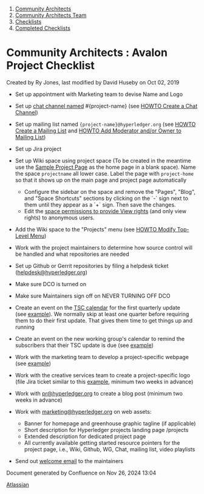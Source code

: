 1. [Community Architects](index.html)
2. [Community Architects Team](Community-Architects-Team_20545564.html)
3. [Checklists](Checklists_20560801.html)
4. [Completed Checklists](Completed-Checklists_20560928.html)

# Community Architects : Avalon Project Checklist

Created by Ry Jones, last modified by David Huseby on Oct 02, 2019

- Set up appointment with Marketing team to devise Name and Logo
- Set up [chat channel named](https://chat.hyperledger.org/channel/avalon) #{project-name} (see [HOWTO Create a Chat Channel](/wiki/pages/createpage.action?spaceKey=CA&title=Create%20a%20Chat%20Channel&linkCreation=true&fromPageId=20548787))
- Set up mailing list named `{project-name}@hyperledger.org` (see [HOWTO Create a Mailing List](Create-a-Mailing-List_20548248.html) and [HOWTO Add Moderator and/or Owner to Mailing List](20548258.html))
- Set up Jira project
- Set up Wiki space using project space (To be created in the meantime use the [Sample Project Page](/wiki/pages/createpage.action?spaceKey=CA&title=Sample%20Project%20Page&linkCreation=true&fromPageId=20548787) as the home page in a blank space). Name the space `projectname` all lower case. Label the page with `project-home` so that it shows up on the main page and project page automatically
  
  - Configure the sidebar on the space and remove the "Pages", "Blog", and "Space Shortcuts" sections by clicking on the \`-\` sign next to them until they appear as a \`+\` sign. Then save the changes.
  - Edit the [space permissions to provide View rights](Set-Space-Permissions-for-Anon-to-read-only_20548529.html) (and only view rights) to anonymous users.
- Add the Wiki space to the "Projects" menu (see [HOWTO Modify Top-Level Menu](Modify-Top-Level-Menu_20548266.html))
- Work with the project maintainers to determine how source control will be handled and what repositories are needed
- Set up Github or Gerrit repositories by filing a helpdesk ticket (helpdesk@hyperledger.org)
- Make sure DCO is turned on
- Make sure Maintainers sign off on NEVER TURNING OFF DCO
- Create an event on the [TSC calendar](https://lists.hyperledger.org/g/tsc/calendar) for the first quarterly update (see [example](https://lists.hyperledger.org/g/tsc/addevent?eventid=352412&repeatid=0&calstart=2018-12-06)). We normally skip at least one quarter before requiring them to do their first update. That gives them time to get things up and running
- Create an event on the new working group's calendar to remind the subscribers that their TSC update is due (see [example](https://lists.hyperledger.org/g/explorer/addevent?eventid=352423&repeatid=0&calstart=2018-12-06))
- Work with the marketing team to develop a project-specific webpage (see [example](https://docs.google.com/document/d/1T3GcfzLXY1PNi6sgXpPDufWlpqGzIFHjg4ejdoVnVbE/edit))
- Work with the creative services team to create a project-specific logo (file Jira ticket similar to this [example](https://jira.linuxfoundation.org/browse/LP-4327), minimum two weeks in advance)
- Work with [pr@hyperledger.org](mailto:pr@hyperledger.org) to create a blog post (minimum two weeks in advance)
- Work with [marketing@hyperledger.org](mailto:marketing@hyperledger.org) on web assets:
  
  - Banner for homepage and greenhouse graphic tagline (if applicable)
  - Short description for Hyperledger projects landing page /projects
  - Extended description for dedicated project page
  - All currently available getting started resource pointers for the project page, i.e., Wiki, Github, WG, Chat, mailing list, video playlists
- Send out [welcome email](https://docs.google.com/document/d/1VKLiow7dnWzDC2ePv4b2lYG_WssGetMZX3Temv3PkxA/edit) to the maintainers

Document generated by Confluence on Nov 26, 2024 13:04

[Atlassian](http://www.atlassian.com/)
